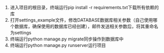 1. 进入项目的根目录，终端运行pip install -r requirements.txt下载所有依赖的库
2. 打开settings_example文件，修改DATABASE数据库相关参数（自己使用哪个数据库，确保使用的数据库已经创建），邮件发送相关参数后，将其重命名为settings
3. 终端运行python manage.py migrate同步操作到数据库中
4. 终端运行python manage.py runserver运行项目
   
